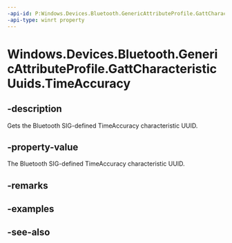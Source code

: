 ```yaml
---
-api-id: P:Windows.Devices.Bluetooth.GenericAttributeProfile.GattCharacteristicUuids.TimeAccuracy
-api-type: winrt property
---
```


<!-- Property syntax
public System.Guid TimeAccuracy { get; }
-->

# Windows.Devices.Bluetooth.GenericAttributeProfile.GattCharacteristicUuids.TimeAccuracy

## -description
Gets the Bluetooth SIG-defined TimeAccuracy characteristic UUID.

## -property-value
The Bluetooth SIG-defined TimeAccuracy characteristic UUID.

## -remarks

## -examples

## -see-also
